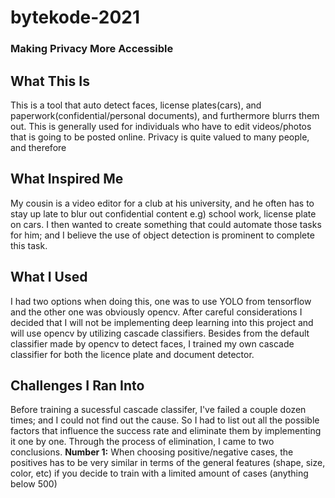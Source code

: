 # bytekode-2021
### Making Privacy More Accessible

## What This Is
This is a tool that auto detect faces, license plates(cars), and paperwork(confidential/personal documents), and furthermore blurrs them out. This is generally used for individuals who have to edit videos/photos that is going to be posted online. Privacy is quite valued to many people, and therefore   

## What Inspired Me
My cousin is a video editor for a club at his university, and he often has to stay up late to blur out confidential content e.g) school work, license plate on cars. I then wanted to create something that could automate those tasks for him; and I believe the use of object detection is prominent to complete this task. 

## What I Used
I had two options when doing this, one was to use YOLO from tensorflow and the other one was obviously opencv. After careful considerations I decided that I will not be implementing deep learning into this project and will use opencv by utilizing cascade classifiers. Besides from the default classifier made by opencv to detect faces, I trained my own cascade classifier for both the licence plate and document detector. 

## Challenges I Ran Into
Before training a sucessful cascade classifer, I've failed a couple dozen times; and I could not find out the cause. So I had to list out all the possible factors that influence the success rate and eliminate them by implementing it one by one. Through the process of elimination, I came to two conclusions. **Number 1:** When choosing positive/negative cases, the positives has to be very similar in terms of the general features (shape, size, color, etc) if you decide to train with a limited amount of cases (anything below 500) 
